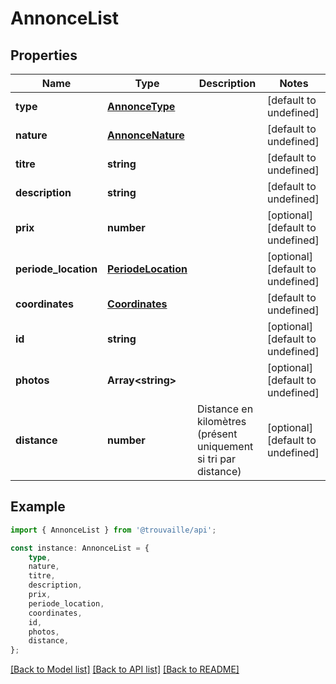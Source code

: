 # AnnonceList


## Properties

Name | Type | Description | Notes
------------ | ------------- | ------------- | -------------
**type** | [**AnnonceType**](AnnonceType.md) |  | [default to undefined]
**nature** | [**AnnonceNature**](AnnonceNature.md) |  | [default to undefined]
**titre** | **string** |  | [default to undefined]
**description** | **string** |  | [default to undefined]
**prix** | **number** |  | [optional] [default to undefined]
**periode_location** | [**PeriodeLocation**](PeriodeLocation.md) |  | [optional] [default to undefined]
**coordinates** | [**Coordinates**](Coordinates.md) |  | [default to undefined]
**id** | **string** |  | [optional] [default to undefined]
**photos** | **Array&lt;string&gt;** |  | [optional] [default to undefined]
**distance** | **number** | Distance en kilomètres (présent uniquement si tri par distance) | [optional] [default to undefined]

## Example

```typescript
import { AnnonceList } from '@trouvaille/api';

const instance: AnnonceList = {
    type,
    nature,
    titre,
    description,
    prix,
    periode_location,
    coordinates,
    id,
    photos,
    distance,
};
```

[[Back to Model list]](../README.md#documentation-for-models) [[Back to API list]](../README.md#documentation-for-api-endpoints) [[Back to README]](../README.md)
